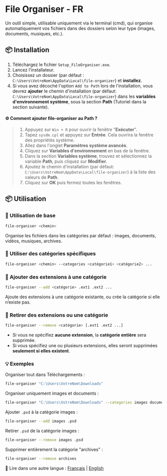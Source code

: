 # File Organiser - FR
Un outil simple, utilisable uniquement via le terminal (cmd), qui organise automatiquement vos fichiers dans des dossiers selon leur type (images, documents, musiques, etc.).


## 📦 Installation
1. Téléchargez le fichier `Setup_FileOrganiser.exe`.
2. Lancez l’installateur.
3. Choisissez un dossier (par défaut : `C:\Users\VotreNom\AppData\Local\file-organizer`) et **installez**.
4. Si vous avez décoché l'option `Add to Path` lors de l'installation, vous devrez **ajouter** le chemin d'installation (par défaut: `C:\Users\VotreNom\AppData\Local\file-organizer`) dans les **variables d'environnement système**, sous la section **Path** (Tutoriel dans la section suivante).

#### ⚙️ Comment ajouter file-organiser au Path ?
> 1. Appuyez sur `Win + R` pour ouvrir la fenêtre "**Exécuter**".  
> 2. Tapez `sysdm.cpl` et appuyez sur **Entrée**. Cela ouvrira la fenêtre des propriétés système.  
> 3. Allez dans l'onglet **Paramètres système avancés**.  
> 4. Cliquez sur **Variables d'environnement** en bas de la fenêtre.  
> 5. Dans la section **Variables système**, trouvez et sélectionnez la variable **Path**, puis cliquez sur **Modifier**.  
> 6. Ajoutez le chemin d'installation (par défaut: `C:\Users\VotreNom\AppData\Local\file-organizer`) à la liste des valeurs de **Path**.  
> 7. Cliquez sur **OK** puis fermez toutes les fenêtres.


## 📦 Utilisation
### 🔹 Utilisation de base
```bash
file-organiser <chemin>
```

Organise les fichiers dans les catégories par défaut : images, documents, vidéos, musiques, archives.

### 🔹 Utiliser des catégories spécifiques
```bash
file-organiser <chemin> --categories <catégorie1> <catégorie2> ...
```

### 🔹 Ajouter des extensions à une catégorie
```bash
file-organiser --add <catégorie> .ext1 .ext2 ...
```

Ajoute des extensions à une catégorie existante, ou crée la catégorie si elle n’existe pas.

### 🔹 Retirer des extensions ou une catégorie
```bash
file-organiser --remove <catégorie> [.ext1 .ext2 ...]
```

- Si vous ne spécifiez **aucune extension**, la **catégorie entière** sera supprimée.
- Si vous spécifiez une ou plusieurs extensions, elles seront supprimées **seulement si elles existent**.


### 💡 Exemples
Organiser tout dans Téléchargements :
```bash
file-organiser "C:\Users\VotreNom\Downloads"
```

Organiser uniquement images et documents :
```bash
file-organiser "C:\Users\VotreNom\Downloads" --categories images documents
```

Ajouter `.psd` à la catégorie images :
```bash
file-organiser --add images .psd
```

Retirer `.psd` de la catégorie images :
```bash
file-organiser --remove images .psd
```

Supprimer entièrement la catégorie "archives" :
```bash
file-organiser --remove archives
```

📘 Lire dans une autre langue : [Français](README.fr.md) | [English](README.md)
